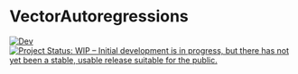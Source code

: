 # VectorAutoregressions

<!--[![Stable](https://img.shields.io/badge/docs-stable-blue.svg)](https://stephenbnicar.github.io/VectorAutoregressions.jl/stable)-->
[![Dev](https://img.shields.io/badge/docs-dev-blue.svg)](https://stephenbnicar.github.io/VectorAutoregressions.jl/dev)
[![Project Status: WIP – Initial development is in progress, but there has not yet been a stable, usable release suitable for the public.][repo-img]][repo-url]
<!-- [![Build Status](https://travis-ci.com/stephenbnicar/VectorAutoregressions.jl.svg?branch=master)](https://travis-ci.com/stephenbnicar/VectorAutoregressions.jl)
[![Build Status](https://ci.appveyor.com/api/projects/status/github/stephenbnicar/VectorAutoregressions.jl?svg=true)](https://ci.appveyor.com/project/stephenbnicar/VectorAutoregressions-jl) -->
<!-- [![Codecov](https://codecov.io/gh/stephenbnicar/VectorAutoregressions.jl/branch/master/graph/badge.svg)](https://codecov.io/gh/stephenbnicar/VectorAutoregressions.jl) -->
[repo-img]: https://www.repostatus.org/badges/latest/wip.svg
[repo-url]: https://www.repostatus.org/#wip
